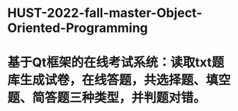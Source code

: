 # HUST-2022-fall-master-Object-Oriented-Programming
# 基于Qt框架的在线考试系统：读取txt题库生成试卷，在线答题，共选择题、填空题、简答题三种类型，并判题对错。
